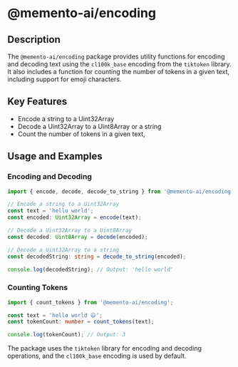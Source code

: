 # @memento-ai/encoding

## Description
The `@memento-ai/encoding` package provides utility functions for encoding and decoding text using the `cl100k_base` encoding from the `tiktoken` library. It also includes a function for counting the number of tokens in a given text, including support for emoji characters.

## Key Features
- Encode a string to a Uint32Array
- Decode a Uint32Array to a Uint8Array or a string
- Count the number of tokens in a given text,

## Usage and Examples

### Encoding and Decoding

```typescript
import { encode, decode, decode_to_string } from '@memento-ai/encoding';

// Encode a string to a Uint32Array
const text = 'hello world';
const encoded: Uint32Array = encode(text);

// Decode a Uint32Array to a Uint8Array
const decoded: Uint8Array = decode(encoded);

// Decode a Uint32Array to a string
const decodedString: string = decode_to_string(encoded);

console.log(decodedString); // Output: 'hello world'
```

### Counting Tokens

```typescript
import { count_tokens } from '@memento-ai/encoding';

const text = 'hello world 😃';
const tokenCount: number = count_tokens(text);

console.log(tokenCount); // Output: 3
```

The package uses the `tiktoken` library for encoding and decoding operations, and the `cl100k_base` encoding is used by default.
